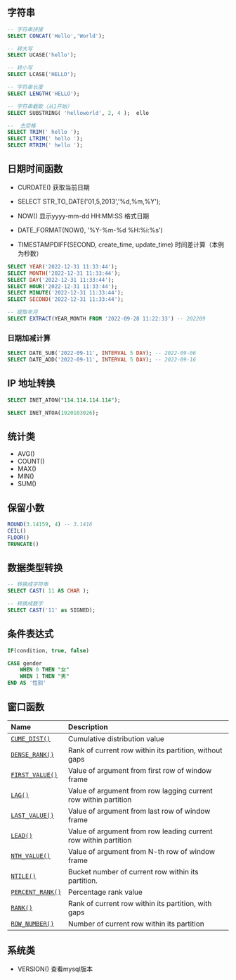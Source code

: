 ## 字符串
```sql
-- 字符串拼接
SELECT CONCAT('Hello','World');

-- 转大写
SELECT UCASE('hello');

-- 转小写
SELECT LCASE('HELLO');

-- 字符串长度
SELECT LENGTH('HELLO');

-- 字符串截取（从1开始）
SELECT SUBSTRING( 'helloworld', 2, 4 );  ello

--  去空格
SELECT TRIM(' hello ');
SELECT LTRIM(' hello ');
SELECT RTRIM(' hello ');
```



## 日期时间函数

- CURDATE() 获取当前日期
- SELECT STR_TO_DATE('01,5,2013','%d,%m,%Y');

- NOW()  显示yyyy-mm-dd HH:MM:SS 格式日期
- DATE_FORMAT(NOW(), '%Y-%m-%d %H:%i:%s')
- TIMESTAMPDIFF(SECOND, create_time, update_time)  时间差计算（本例为秒数）

```sql
SELECT YEAR('2022-12-31 11:33:44');
SELECT MONTH('2022-12-31 11:33:44');
SELECT DAY('2022-12-31 11:33:44');
SELECT HOUR('2022-12-31 11:33:44');
SELECT MINUTE('2022-12-31 11:33:44');
SELECT SECOND('2022-12-31 11:33:44');

-- 提取年月
SELECT EXTRACT(YEAR_MONTH FROM '2022-09-28 11:22:33') -- 202209
```



### 日期加减计算

```sql
SELECT DATE_SUB('2022-09-11', INTERVAL 5 DAY); -- 2022-09-06
SELECT DATE_ADD('2022-09-11', INTERVAL 5 DAY); -- 2022-09-16
```



## IP 地址转换

```sql
SELECT INET_ATON("114.114.114.114");

SELECT INET_NTOA(1920103026);
```



## 统计类

- AVG()
- COUNT()
- MAX()
- MIN()
- SUM()



## 保留小数

```sql
ROUND(3.14159, 4) -- 3.1416
CEIL()
FLOOR()
TRUNCATE()
```



## 数据类型转换

```sql
-- 转换成字符串
SELECT CAST( 11 AS CHAR );

-- 转换成数字
SELECT CAST('11' as SIGNED);
```



## 条件表达式

```sql
IF(condition, true, false)

CASE gender
    WHEN 0 THEN "女"
    WHEN 1 THEN "男"
END AS '性别'
```


## 窗口函数

| Name                                                         | Description                                                  |
| :----------------------------------------------------------- | :----------------------------------------------------------- |
| [`CUME_DIST()`](https://dev.mysql.com/doc/refman/8.0/en/window-function-descriptions.html#function_cume-dist) | Cumulative distribution value                                |
| [`DENSE_RANK()`](https://dev.mysql.com/doc/refman/8.0/en/window-function-descriptions.html#function_dense-rank) | Rank of current row within its partition, without gaps       |
| [`FIRST_VALUE()`](https://dev.mysql.com/doc/refman/8.0/en/window-function-descriptions.html#function_first-value) | Value of argument from first row of window frame             |
| [`LAG()`](https://dev.mysql.com/doc/refman/8.0/en/window-function-descriptions.html#function_lag) | Value of argument from row lagging current row within partition |
| [`LAST_VALUE()`](https://dev.mysql.com/doc/refman/8.0/en/window-function-descriptions.html#function_last-value) | Value of argument from last row of window frame              |
| [`LEAD()`](https://dev.mysql.com/doc/refman/8.0/en/window-function-descriptions.html#function_lead) | Value of argument from row leading current row within partition |
| [`NTH_VALUE()`](https://dev.mysql.com/doc/refman/8.0/en/window-function-descriptions.html#function_nth-value) | Value of argument from N-th row of window frame              |
| [`NTILE()`](https://dev.mysql.com/doc/refman/8.0/en/window-function-descriptions.html#function_ntile) | Bucket number of current row within its partition.           |
| [`PERCENT_RANK()`](https://dev.mysql.com/doc/refman/8.0/en/window-function-descriptions.html#function_percent-rank) | Percentage rank value                                        |
| [`RANK()`](https://dev.mysql.com/doc/refman/8.0/en/window-function-descriptions.html#function_rank) | Rank of current row within its partition, with gaps          |
| [`ROW_NUMBER()`](https://dev.mysql.com/doc/refman/8.0/en/window-function-descriptions.html#function_row-number) | Number of current row within its partition                   |

## 系统类

- VERSION()   查看mysql版本



